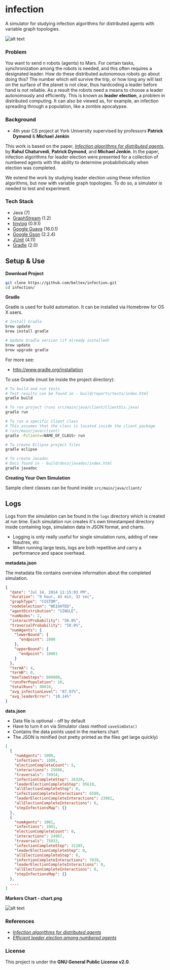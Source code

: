 infection
====

A simulator for studying infection algorithms for distributed agents with
variable graph topologies.

![alt text](http://beltex.github.io/infection/vis-1.gif)


### Problem

You want to send _n_ robots (agents) to Mars. For certain tasks, synchronization
among the robots is needed, and this often requires a designated leader. How do
these distributed autonomous robots go about doing this? The number which will
survive the trip, or how long any will last on the surface of the planet is not
clear, thus hardcoding a leader before hand is not reliable. As a result the
robots need a means to choose a leader autonomously and efficiently. This is
known as **leader election**, a problem in distributed computing. It can also be
viewed as, for example, an infection spreading through a population, like a
zombie apocalypse.


### Background

- 4th year CS project at York University supervised by professors
  **Patrick Dymond** & **Michael Jenkin**

This work is based on the paper, [_Infection algorithms for distributed
agents_](http://beltex.github.io/infection/paper-1.pdf), by
**Rahul Chaturvedi**, **Patrick Dymond**, and **Michael Jenkin**. In the paper,
infection algorithms for leader election were presented for a collection of
numbered agents with the ability to determine probabilistically when election
was completed.

We extend the work by studying leader election using these infection algorithms,
but now with variable graph topologies. To do so, a simulator is needed to test
and experiment.


### Tech Stack

- Java (7)
- [GraphStream](http://graphstream-project.org) (1.2)
- [tinylog](http://www.tinylog.org) (0.9.1)
- [Google Guava](https://code.google.com/p/guava-libraries/) (16.0.1)
- [Google Gson](https://code.google.com/p/google-gson/) (2.2.4)
- [JUnit](http://junit.org) (4.11)
- [Gradle](http://www.gradle.org) (2.0)


## Setup & Use

**Download Project**

```bash
git clone https://github.com/beltex/infection.git
cd infection/
```

**Gradle**

Gradle is used for build automation. It can be installed via Homebrew for
OS X users.

```bash
# Install Gradle
brew update
brew install gradle

# Update Gradle version (if already installed)
brew update
brew upgrade gradle
```

For more see:

- http://www.gradle.org/installation

To use Gradle (must be inside the project directory):

```bash
# To build and run tests
# Test results can be found in - build/reports/tests/index.html
gradle build

# To run project (runs src/main/java/client/ClientVis.java)
gradle run

# To run a specific client class
# This assumes that the class is located inside the client package
# (src/main/java/client)
gradle -Pclient=<NAME_OF_CLASS> run

# To create Eclipse project files
gradle eclipse

# To create Javadoc
# Docs found in - build/docs/javadoc/index.html
gradle javadoc
```

**Creating Your Own Simulation**

Sample client classes can be found inside `src/main/java/client/`


## Logs

Logs from the simulation can be found in the `logs` directory which is
created at run time. Each simulation run creates it's own timestamped
directory inside containing logs, simulation data in JSON format, and charts.

- Logging is only really useful for single simulation runs, adding of new feautres, etc
- When running large tests, logs are both repetitive and carry a performance and space overhead.

**metadata.json**

The metadata file contains overview information about the completed simulation.

```json
{
  "date": "Jul 14, 2014 11:15:03 PM",
  "duration": "9 hour, 43 min, 32 sec",
  "graphType": "CUSTOM",
  "nodeSelection": "WEIGHTED",
  "agentDistribution": "SINGLE",
  "numNodes": 2,
  "interactProbability": "50.0%",
  "traversalProbability": "50.0%",
  "numAgents": {
    "lowerBound": {
      "endpoint": 1000
    },
    "upperBound": {
      "endpoint": 10001
    }
  },
  "termA": 4,
  "termB": 0,
  "maxTimeSteps": 600000,
  "runsPerPopulation": 10,
  "totalRuns": 90010,
  "avg_infectionLevel": "87.97%",
  "avg_leaderError": "10.14%"
}
```

**data.json**

- Data file is optional - off by default
- Have to turn it on via Simulator class method `saveSimData()`
- Contains the data points used in the markers chart
- The JSON is minified (not pretty printed as the files get large quickly)

```json
[
  {
    "numAgents": 1000,
    "infections": 1000,
    "electionCompleteCount": 5,
    "interactions": 25086,
    "traversals": 74914,
    "infectionCompleteStep": 26320,
    "leaderElectionCompleteStep": 95610,
    "allElectionCompleteStep": 0,
    "infectionCompleteInteractions": 6509,
    "leaderElectionCompleteInteractions": 23981,
    "allElectionCompleteInteractions": 0,
    "stepInfectionsMap": {}
  },
  {
    "numAgents": 1001,
    "infections": 1001,
    "electionCompleteCount": 0,
    "interactions": 24967,
    "traversals": 75033,
    "infectionCompleteStep": 31285,
    "leaderElectionCompleteStep": 0,
    "allElectionCompleteStep": 0,
    "infectionCompleteInteractions": 7839,
    "leaderElectionCompleteInteractions": 0,
    "allElectionCompleteInteractions": 0,
    "stepInfectionsMap": {}
  },
  ....
]
```

**Markers Chart - chart.png**

![alt text](http://beltex.github.io/infection/chart-1.png)


### References

- [_Infection algorithms for distributed agents_](http://beltex.github.io/infection/paper-1.pdf)
- [_Efficient leader election among numbered agents_](http://beltex.github.io/infection/paper-2.pdf)


### License

This project is under the **GNU General Public License v2.0**.
